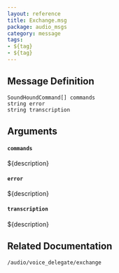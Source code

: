 ```yaml
---
layout: reference
title: Exchange.msg
package: audio_msgs
category: message
tags: 
- ${tag}
- ${tag}
---
```


## Message Definition
```
SoundHoundCommand[] commands
string error
string transcription
```

## Arguments
#### `commands`
${description}

#### `error`
${description}

#### `transcription`
${description}

## Related Documentation
``/audio/voice_delegate/exchange``  
